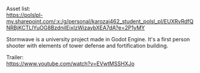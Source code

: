 Asset list:  
https://polslpl-my.sharepoint.com/:x:/g/personal/karozaj462_student_polsl_pl/EUXRvRdfQNRBjKCTLlYuOG8BzdniIEixIzWizaybXEA7dA?e=2P1yMY

Stormwave is a university project made in Godot Engine. It's a first person shooter with elements of tower defense and fortification building.

Trailer:  
https://www.youtube.com/watch?v=EVwtMSSHXJo

